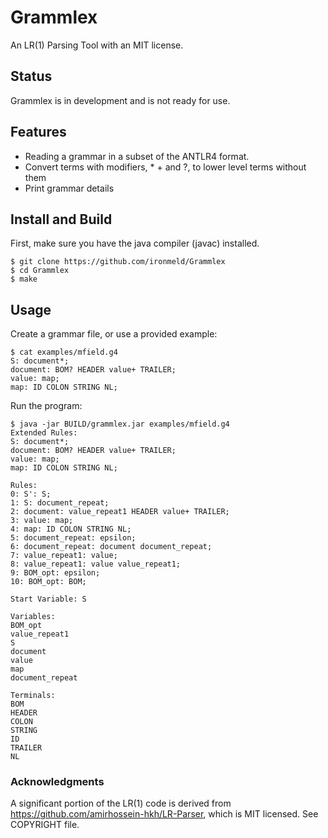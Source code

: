 # Grammlex
An LR(1) Parsing Tool with an MIT license.

## Status
Grammlex is in development and is not ready for use. 

## Features
* Reading a grammar in a subset of the ANTLR4 format.
* Convert terms with modifiers, * + and ?, to lower level terms without them
* Print grammar details

## Install and Build
First, make sure you have the java compiler (javac) installed.
```
$ git clone https://github.com/ironmeld/Grammlex
$ cd Grammlex
$ make
```
## Usage
Create a grammar file, or use a provided example:
```
$ cat examples/mfield.g4
S: document*;
document: BOM? HEADER value+ TRAILER;
value: map;
map: ID COLON STRING NL;
```
Run the program:
```
$ java -jar BUILD/grammlex.jar examples/mfield.g4
Extended Rules:
S: document*;
document: BOM? HEADER value+ TRAILER;
value: map;
map: ID COLON STRING NL;

Rules:
0: S': S;
1: S: document_repeat;
2: document: value_repeat1 HEADER value+ TRAILER;
3: value: map;
4: map: ID COLON STRING NL;
5: document_repeat: epsilon;
6: document_repeat: document document_repeat;
7: value_repeat1: value;
8: value_repeat1: value value_repeat1;
9: BOM_opt: epsilon;
10: BOM_opt: BOM;

Start Variable: S

Variables:
BOM_opt
value_repeat1
S
document
value
map
document_repeat

Terminals:
BOM
HEADER
COLON
STRING
ID
TRAILER
NL
```
### Acknowledgments
A significant portion of the LR(1) code is derived from
https://github.com/amirhossein-hkh/LR-Parser,
which is MIT licensed. See COPYRIGHT file.
